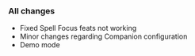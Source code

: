 ### All changes
- Fixed Spell Focus feats not working
- Minor changes regarding Companion configuration
- Demo mode

